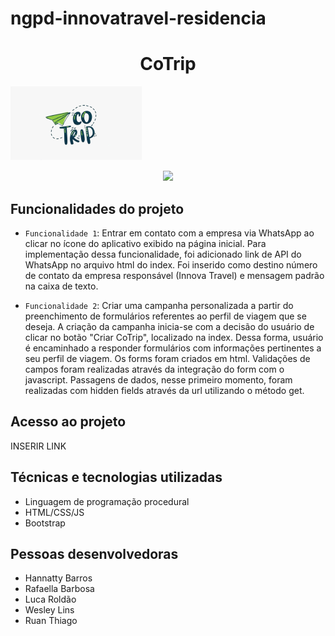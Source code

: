 # ngpd-innovatravel-residencia
<h1 align="center"> CoTrip </h1>

![Logo CoTrip](https://github.com/LucaDRF/ngpd-innovatravel-residencia/blob/master/logo.png)

<p align="center">
<img src="http://img.shields.io/static/v1?label=STATUS&message=EM%20EXECUÇÃO&color=GREEN&style=for-the-badge"/>
</p>

## Funcionalidades do projeto

- `Funcionalidade 1`: Entrar em contato com a empresa via WhatsApp ao clicar no ícone do aplicativo exibido na página inicial.
Para implementação dessa funcionalidade, foi adicionado link de API do WhatsApp no arquivo html do index. 
Foi inserido como destino número de contato da empresa responsável (Innova Travel) e mensagem padrão na caixa de texto.

- `Funcionalidade 2`: Criar uma campanha personalizada a partir do preenchimento de formulários referentes ao perfil de viagem que se deseja.
A criação da campanha inicia-se com a decisão do usuário de clicar no botão "Criar CoTrip", localizado na index. Dessa forma, usuário é encaminhado a responder formulários com informações pertinentes a seu perfil de viagem.
Os forms foram criados em html. Validações de campos foram realizadas através da integração do form com o javascript. 
Passagens de dados, nesse primeiro momento, foram realizadas com hidden fields através da url utilizando o método get.

## Acesso ao projeto
INSERIR LINK

## Técnicas e tecnologias utilizadas
- Linguagem de programação procedural
- HTML/CSS/JS
- Bootstrap

## Pessoas desenvolvedoras
- Hannatty Barros
- Rafaella Barbosa
- Luca Roldão
- Wesley Lins
- Ruan Thiago
